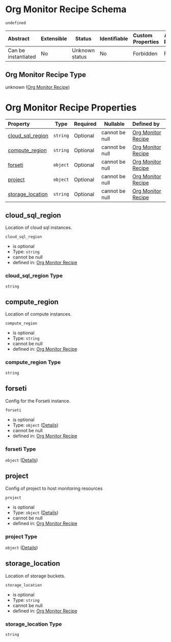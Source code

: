 # Org Monitor Recipe Schema

```txt
undefined
```




| Abstract            | Extensible | Status         | Identifiable | Custom Properties | Additional Properties | Access Restrictions | Defined In                                                        |
| :------------------ | ---------- | -------------- | ------------ | :---------------- | --------------------- | ------------------- | ----------------------------------------------------------------- |
| Can be instantiated | No         | Unknown status | No           | Forbidden         | Forbidden             | none                | [monitor.schema.json](monitor.schema.json "open original schema") |

## Org Monitor Recipe Type

unknown ([Org Monitor Recipe](monitor.md))

# Org Monitor Recipe Properties

| Property                              | Type     | Required | Nullable       | Defined by                                                                                            |
| :------------------------------------ | -------- | -------- | -------------- | :---------------------------------------------------------------------------------------------------- |
| [cloud_sql_region](#cloud_sql_region) | `string` | Optional | cannot be null | [Org Monitor Recipe](monitor-properties-cloud_sql_region.md "undefined#/properties/cloud_sql_region") |
| [compute_region](#compute_region)     | `string` | Optional | cannot be null | [Org Monitor Recipe](monitor-properties-compute_region.md "undefined#/properties/compute_region")     |
| [forseti](#forseti)                   | `object` | Optional | cannot be null | [Org Monitor Recipe](monitor-properties-forseti.md "undefined#/properties/forseti")                   |
| [project](#project)                   | `object` | Optional | cannot be null | [Org Monitor Recipe](monitor-properties-project.md "undefined#/properties/project")                   |
| [storage_location](#storage_location) | `string` | Optional | cannot be null | [Org Monitor Recipe](monitor-properties-storage_location.md "undefined#/properties/storage_location") |

## cloud_sql_region

Location of cloud sql instances.


`cloud_sql_region`

-   is optional
-   Type: `string`
-   cannot be null
-   defined in: [Org Monitor Recipe](monitor-properties-cloud_sql_region.md "undefined#/properties/cloud_sql_region")

### cloud_sql_region Type

`string`

## compute_region

Location of compute instances.


`compute_region`

-   is optional
-   Type: `string`
-   cannot be null
-   defined in: [Org Monitor Recipe](monitor-properties-compute_region.md "undefined#/properties/compute_region")

### compute_region Type

`string`

## forseti

Config for the Forseti instance.


`forseti`

-   is optional
-   Type: `object` ([Details](monitor-properties-forseti.md))
-   cannot be null
-   defined in: [Org Monitor Recipe](monitor-properties-forseti.md "undefined#/properties/forseti")

### forseti Type

`object` ([Details](monitor-properties-forseti.md))

## project

Config of project to host monitoring resources


`project`

-   is optional
-   Type: `object` ([Details](monitor-properties-project.md))
-   cannot be null
-   defined in: [Org Monitor Recipe](monitor-properties-project.md "undefined#/properties/project")

### project Type

`object` ([Details](monitor-properties-project.md))

## storage_location

Location of storage buckets.


`storage_location`

-   is optional
-   Type: `string`
-   cannot be null
-   defined in: [Org Monitor Recipe](monitor-properties-storage_location.md "undefined#/properties/storage_location")

### storage_location Type

`string`
